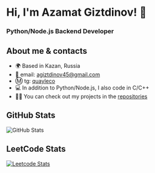 # Hi, I'm Azamat Giztdinov! 👋
### Python/Node.js Backend Developer

## About me & contacts
- 🌍 Based in Kazan, Russia
- 📧 email: agiztdinov45@gmail.com
- Ⓜ️ tg: [quayleco](https://t.me/quayleco)
- 💻 In addition to Python/Node.js, I also code in C/C++
- 👨‍💻 You can check out my projects in the [repositories](https://github.com/Azamat-Giztdinov?tab=repositories)

## GitHub Stats
![GitHub Stats](https://github-readme-stats.vercel.app/api?username=Azamat-Giztdinov&theme=tokyonight)

## LeetCode Stats
[![Leetcode Stats](https://leetcard.jacoblin.cool/agiztdinov45)](https://leetcode.com/agiztdinov45/)
